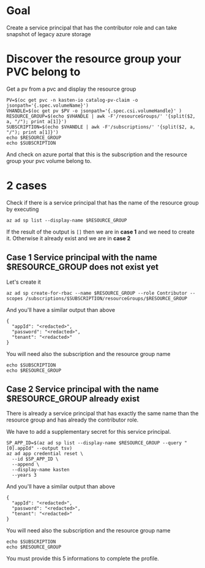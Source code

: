 # Goal 

Create a service principal that has the contributor role and can take snapshot of legacy azure storage 

# Discover the resource group your PVC belong to 

Get a pv from a pvc and display the resource group 
```
PV=$(oc get pvc -n kasten-io catalog-pv-claim -o jsonpath='{.spec.volumeName}')
VHANDLE=$(oc get pv $PV -o jsonpath='{.spec.csi.volumeHandle}' )
RESOURCE_GROUP=$(echo $VHANDLE | awk -F'/resourceGroups/' '{split($2, a, "/"); print a[1]}')
SUBSCRIPTION=$(echo $VHANDLE | awk -F'/subscriptions/' '{split($2, a, "/"); print a[1]}')
echo $RESOURCE_GROUP
echo $SUBSCRIPTION
```

And check on azure portal that this is the subscription and the resource group your pvc volume belong to. 

# 2 cases 

Check if there is a service principal that has the name of the resource group by executing 

```
az ad sp list --display-name $RESOURCE_GROUP
```

If the result of the output is `[]` then we are in **case 1** and we need to create it. Otherwise it already 
exist and we are in **case 2** 

## Case 1 Service principal with the name $RESOURCE_GROUP does not exist yet 

Let's create it 
```
az ad sp create-for-rbac --name $RESOURCE_GROUP --role Contributor --scopes /subscriptions/$SUBSCRIPTION/resourceGroups/$RESOURCE_GROUP
```

And you'll have a similar output than above
```
{
  "appId": "<redacted>",  
  "password": "<redacted>",
  "tenant": "<redacted>"
}
```

You will need also the subscription and the resource group name
```
echo $SUBSCRIPTION
echo $RESOURCE_GROUP
```

## Case 2 Service principal with the name $RESOURCE_GROUP already exist 

There is already a service principal that has exactly the same name than the resource group
and has already the contributor role. 

We have to add a supplementary secret for this service principal.
 
``` 
SP_APP_ID=$(az ad sp list --display-name $RESOURCE_GROUP --query "[0].appId" --output tsv)
az ad app credential reset \
  --id $SP_APP_ID \
  --append \
  --display-name kasten
  --years 3
```

And you'll have a similar output than above
```
{
  "appId": "<redacted>",  
  "password": "<redacted>",
  "tenant": "<redacted>"
}
```

You will need also the subscription and the resource group name
```
echo $SUBSCRIPTION
echo $RESOURCE_GROUP
```

You must provide this 5 informations to complete the profile.
